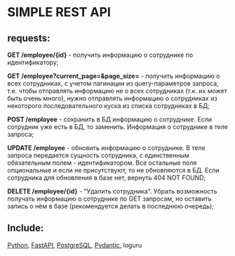 # SIMPLE REST API
## requests:

**GET /employee/{id}** - получить информацию о сотруднике по идентификатору;

**GET /employee?current_page=&page_size=** - получить информацию о всех сотрудниках, с учетом пагинации из query-параметров запроса, т.е. чтобы отправлять информацию не о всех сотрудниках (т.к. их может быть очень много), нужно отправлять информацию о сотрудниках из некоторого последовательного куска из списка сотрудниках в БД;

**POST /employee** - сохранить в БД информацию о сотруднике. Если сотрудник уже есть в БД, то заменить. Информация о сотруднике в теле запроса;

**UPDATE /employee** - обновить информацию о сотруднике. В теле запроса передается сущность сотрудника, с единственным обязательным полем - идентификатором. Все остальные поля опциональные и если не присутствуют, то не обновляются в БД. Если сотрудника для обновления в базе нет, вернуть 404 NOT FOUND;

**DELETE /employee/{id}** - "Удалить сотрудника". Убрать возможность получать информацию о сотруднике по GET запросам, но оставить запись о нём в базе (рекомендуется делать в последнюю очередь);




## Include:
[Python](https://www.python.org/downloads/),
[FastAPI](https://fastapi.tiangolo.com/),
[PostgreSQL](https://www.postgresql.org/),
[Pydantic](https://docs.pydantic.dev/latest/),
loguru
